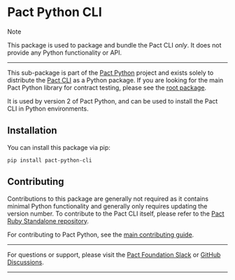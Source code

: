 
# Pact Python CLI

> [!NOTE]
>
> This package is used to package and bundle the Pact CLI _only_. It does not provide any Python functionality or API.

---

This sub-package is part of the [Pact Python](https://github.com/pact-foundation/pact-python) project and exists solely to distribute the [Pact CLI](https://github.com/pact-foundation/pact-ruby-standalone) as a Python package. If you are looking for the main Pact Python library for contract testing, please see the [root package](https://github.com/pact-foundation/pact-python#pact-python).

It is used by version 2 of Pact Python, and can be used to install the Pact CLI in Python environments.

## Installation

You can install this package via pip:

```console
pip install pact-python-cli
```

## Contributing

Contributions to this package are generally not required as it contains minimal Python functionality and generally only requires updating the version number. To contribute to the Pact CLI itself, please refer to the [Pact Ruby Standalone repository](https://github.com/pact-foundation/pact-ruby-standalone).

For contributing to Pact Python, see the [main contributing guide](https://github.com/pact-foundation/pact-python/blob/main/CONTRIBUTING.md).

---

For questions or support, please visit the [Pact Foundation Slack](https://slack.pact.io) or [GitHub Discussions](https://github.com/pact-foundation/pact-python/discussions).

---
